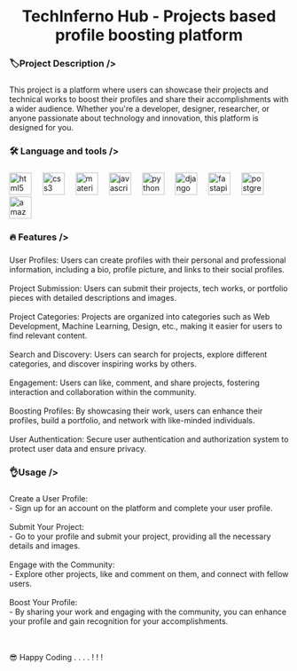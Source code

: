 <h1 align="center">TechInferno Hub - Projects based profile boosting platform</h1>

###

<h3 align="left">🏷️Project Description /></h3>

###

<p align="left">This project is a platform where users can showcase their projects and technical works to boost their profiles and share their accomplishments with a wider audience. Whether you're a developer, designer, researcher, or anyone passionate about technology and innovation, this platform is designed for you.</p>

###

<h3 align="left">🛠 Language and tools /></h3>

###

<div align="left">
  <img src="https://cdn.jsdelivr.net/gh/devicons/devicon/icons/html5/html5-original.svg" height="40" alt="html5 logo"  />
  <img width="12" />
  <img src="https://cdn.jsdelivr.net/gh/devicons/devicon/icons/css3/css3-original.svg" height="40" alt="css3 logo"  />
  <img width="12" />
  <img src="https://cdn.jsdelivr.net/gh/devicons/devicon/icons/materialui/materialui-original.svg" height="40" alt="materialui logo"  />
  <img width="12" />
  <img src="https://cdn.jsdelivr.net/gh/devicons/devicon/icons/javascript/javascript-original.svg" height="40" alt="javascript logo"  />
  <img width="12" />
  <img src="https://cdn.jsdelivr.net/gh/devicons/devicon/icons/python/python-original.svg" height="40" alt="python logo"  />
  <img width="12" />
  <img src="https://cdn.jsdelivr.net/gh/devicons/devicon/icons/django/django-plain.svg" height="40" alt="django logo"  />
  <img width="12" />
  <img src="https://cdn.jsdelivr.net/gh/devicons/devicon/icons/fastapi/fastapi-original.svg" height="40" alt="fastapi logo"  />
  <img width="12" />
  <img src="https://cdn.jsdelivr.net/gh/devicons/devicon/icons/postgresql/postgresql-original.svg" height="40" alt="postgresql logo"  />
  <img width="12" />
  <img src="https://cdn.jsdelivr.net/gh/devicons/devicon/icons/amazonwebservices/amazonwebservices-original.svg" height="40" alt="amazonwebservices logo"  />
</div>

###

<h3 align="left">🔥 Features /></h3>

###

<p align="left">User Profiles: Users can create profiles with their personal and professional information, including a bio, profile picture, and links to their social profiles.
<br><br>
Project Submission: Users can submit their projects, tech works, or portfolio pieces with detailed descriptions and images.
<br><br>
Project Categories: Projects are organized into categories such as Web Development, Machine Learning, Design, etc., making it easier for users to find relevant content.
<br><br>
Search and Discovery: Users can search for projects, explore different categories, and discover inspiring works by others.
<br><br>
Engagement: Users can like, comment, and share projects, fostering interaction and collaboration within the community.
<br><br>
Boosting Profiles: By showcasing their work, users can enhance their profiles, build a portfolio, and network with like-minded individuals.
<br><br>
User Authentication: Secure user authentication and authorization system to protect user data and ensure privacy.</p>

###

<h3 align="left">👌Usage /></h3>

###

<p align="left">Create a User Profile:<br>- Sign up for an account on the platform and complete your user profile.<br><br>Submit Your Project:<br>- Go to your profile and submit your project, providing all the necessary details and images.
<br><br>Engage with the Community:<br>- Explore other projects, like and comment on them, and connect with fellow users.
<br><br>Boost Your Profile:<br>- By sharing your work and engaging with the community, you can enhance your profile and gain recognition for your accomplishments.

<br><br>😎 Happy Coding . . . . ! ! !</p>

###
